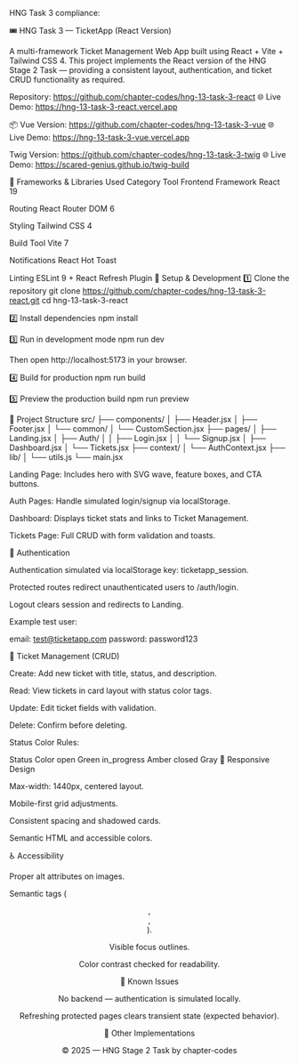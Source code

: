 HNG Task 3 compliance:

🎟️ HNG Task 3 — TicketApp (React Version)

A multi-framework Ticket Management Web App built using React + Vite + Tailwind CSS 4.
This project implements the React version of the HNG Stage 2 Task — providing a consistent layout, authentication, and ticket CRUD functionality as required.

Repository: https://github.com/chapter-codes/hng-13-task-3-react
🌐 Live Demo: https://hng-13-task-3-react.vercel.app

📦 Vue Version: https://github.com/chapter-codes/hng-13-task-3-vue
🌐 Live Demo: https://hng-13-task-3-vue.vercel.app

Twig Version: https://github.com/chapter-codes/hng-13-task-3-twig
🌐 Live Demo: https://scared-genius.github.io/twig-build


🧰 Frameworks & Libraries Used
Category	Tool
Frontend Framework	React 19

Routing	React Router DOM 6

Styling	Tailwind CSS 4

Build Tool	Vite 7

Notifications	React Hot Toast

Linting	ESLint 9 + React Refresh Plugin
🚀 Setup & Development
1️⃣ Clone the repository
git clone https://github.com/chapter-codes/hng-13-task-3-react.git
cd hng-13-task-3-react

2️⃣ Install dependencies
npm install

3️⃣ Run in development mode
npm run dev


Then open http://localhost:5173
 in your browser.

4️⃣ Build for production
npm run build

5️⃣ Preview the production build
npm run preview

🧱 Project Structure
src/
├── components/
│   ├── Header.jsx
│   ├── Footer.jsx
│   └── common/
│       └── CustomSection.jsx
├── pages/
│   ├── Landing.jsx
│   ├── Auth/
│   │   ├── Login.jsx
│   │   └── Signup.jsx
│   ├── Dashboard.jsx
│   └── Tickets.jsx
├── context/
│   └── AuthContext.jsx
├── lib/
│   └── utils.js
└── main.jsx


Landing Page: Includes hero with SVG wave, feature boxes, and CTA buttons.

Auth Pages: Handle simulated login/signup via localStorage.

Dashboard: Displays ticket stats and links to Ticket Management.

Tickets Page: Full CRUD with form validation and toasts.

🔐 Authentication

Authentication simulated via localStorage key: ticketapp_session.

Protected routes redirect unauthenticated users to /auth/login.

Logout clears session and redirects to Landing.

Example test user:

email: test@ticketapp.com
password: password123

🧮 Ticket Management (CRUD)

Create: Add new ticket with title, status, and description.

Read: View tickets in card layout with status color tags.

Update: Edit ticket fields with validation.

Delete: Confirm before deleting.

Status Color Rules:

Status	Color
open	Green
in_progress	Amber
closed	Gray
📱 Responsive Design

Max-width: 1440px, centered layout.

Mobile-first grid adjustments.

Consistent spacing and shadowed cards.

Semantic HTML and accessible colors.

♿ Accessibility

Proper alt attributes on images.

Semantic tags (<header>, <section>, <footer>).

Visible focus outlines.

Color contrast checked for readability.

🧩 Known Issues

No backend — authentication is simulated locally.

Refreshing protected pages clears transient state (expected behavior).

🔗 Other Implementations



© 2025 — HNG Stage 2 Task by chapter-codes